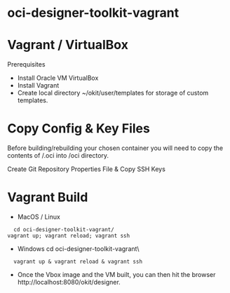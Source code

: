 # oci-designer-toolkit-vagrant

# Vagrant / VirtualBox
Prerequisites
- Install Oracle VM VirtualBox
- Install Vagrant
- Create local directory ~/okit/user/templates for storage of custom templates.
# Copy Config & Key Files
Before building/rebuilding your chosen container you will need to copy the contents of <USER HOME DIR>/.oci into /oci directory.

Create Git Repository Properties File & Copy SSH Keys

# Vagrant Build
- MacOS / Linux
```
  cd oci-designer-toolkit-vagrant/
vagrant up; vagrant reload; vagrant ssh
```
  - Windows
cd oci-designer-toolkit-vagrant\
```
  vagrant up & vagrant reload & vagrant ssh
```
- Once the Vbox image and the VM built, you can then hit the browser 
  http://localhost:8080/okit/designer.
